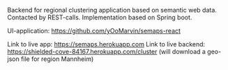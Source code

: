 Backend for regional clustering application based on semantic web data. Contacted by REST-calls. Implementation based on Spring boot.

UI-application: https://github.com/yOoMarvin/semaps-react

Link to live app: https://semaps.herokuapp.com
Link to live backend: https://shielded-cove-84167.herokuapp.com/cluster (will download a geo-json file for region Mannheim)
